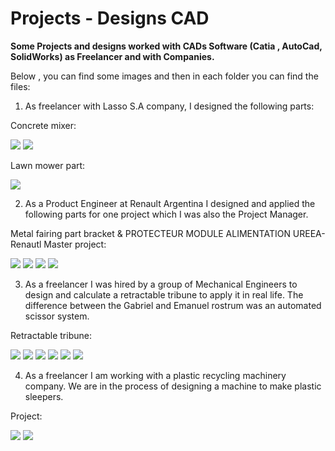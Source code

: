 # Projects - Designs CAD
**Some Projects and designs worked with CADs Software (Catia , AutoCad, SolidWorks) as Freelancer and with Companies.**
 
 
 Below , you can find some images and then in each folder you can find the files:

1) As freelancer with Lasso S.A company, I designed the following parts:

Concrete mixer:

![](Lasso%20S.A/Concret%20mixer/1.jpg)
![](Lasso%20S.A/Concret%20mixer/2.jpg)

Lawn mower part:

![](Lasso%20S.A/Lawn%20mower%20part/1.jpg)


2) As a Product Engineer at Renault Argentina I designed and applied the following parts for one project which I was also the Project Manager.

Metal fairing part bracket & PROTECTEUR MODULE ALIMENTATION UREEA- Renautl Master project:

![](Renault/1.jpg)
![](Renault/2.jpg)
![](Renault/3.jpg)
![](Renault/4.jpg)

3) As a freelancer I was hired by a group of Mechanical Engineers to design and calculate a retractable tribune to apply it in real life. 
 The difference between the Gabriel and Emanuel rostrum was an automated scissor system.

Retractable tribune:

![](Retractable%20tribune/Emanuel%20Elstein%20client/1.jpg)
![](Retractable%20tribune/Emanuel%20Elstein%20client/2.jpg)
![](Retractable%20tribune/Emanuel%20Elstein%20client/3.jpg)
![](Retractable%20tribune/Emanuel%20Elstein%20client/4.JPG)
![](Retractable%20tribune/Emanuel%20Elstein%20client/5.JPG)
![](Retractable%20tribune/Emanuel%20Elstein%20client/6.JPG)


4) As a freelancer I am working with a plastic recycling machinery company. We are in the process of designing a machine to make plastic sleepers.

Project:

![](SGM%20-%20Industrial%20Machines/1.jpg)
![](SGM%20-%20Industrial%20Machines/2.jpg)
